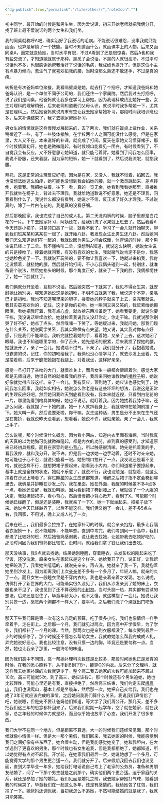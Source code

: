 ```yaml
---
{"dg-publish":true,"permalink":"/life/other//","noteIcon":""}
---
```



初中同学，最开始的时候是和男生坐，因为爱说话，初三开始老师就把我俩分开，找了班上最不爱说话的两个女生和我们坐。

我的同桌就称呼A吧，确实治好了我说话的毛病。不能说话很难忍，没事我就只能画画，也算是解锁了一个技能。当时不知道画什么，就画课本上的人物，后来又画同桌A，画完就送给她，当时水平有限，不过A看到了还是很惊喜。然后A也和我有些交流了，才知道她就属于那种，熟悉了会说话，不熟的人就很高冷。不过平时说话也不多，也很感谢她帮我治好了说话的毛病，我成绩也提升了。但是这位小主有点暴力倾向，惹生气了就喜欢掐我的腰，当时没那么熟还不敢还手，不过是真的疼。

转折是有次爸妈单位聚餐，我看隔壁桌是她，就去打了个招呼，才知道我爸妈和她爸妈认识，是一个单位不同子公司的，我们还住一个家属院。然后我过去打招呼，说了我们是同桌，他爸妈就让我多在学习上帮她。因为我理科成绩比她好一些，女生对理科的理解稍弱，后来老师知道我们父母认识，就说平时我多帮她一下，尤其是在理科上。然后她爸妈就说周末有空让我去她家帮她补习，那段时间我培训班也多，后来补课结束了，我才去她家帮她补习。

男女生的情愫就是这样慢慢发展起来的，去了两次，我们就在饭桌上做作业，关系稍微近了一些，有了一些肢体接触。在学校两个人之间可能没什么感觉，但是在家里，大人又不在，本来说好的补课，就变成了打闹。夏天在家她又习惯穿裙子，那个时候情窦初开，她也是微微隆起，有时候领口能看见一团白，有时候看到了，不自觉我会有反应，又不好意思让她知道，就只能弓着背。她看到了问我怎么回事，我说不舒服，还夹着腿，因为穿的短裤，她一下就看到了，然后说我流氓，就掐我腰。

拜托，这是正常的生理反应好吧，因为是在家，又没人，我就不惯着，掐回去。我也没想法她这么怕痒，她可能也没想到我会掐她的腰，就一个激灵跳起来，差点摔倒，抱着我。我把她扶着，往下一看，真的一览无余，她看到我看她那里，直接推开我就坐在椅子上，背过去不理我。我就给她道歉说不好意思，她还是不理我，问我看到什么了，我说什么都没有看到，她说才不信，反正求了好久才理我。不过说真的，除了一片白花花的，我是真的没看仔细。

然后那晚回家，我也完成了自己的成人礼。第二天洗内裤的时候，脑子里都是白花花的一片。下午去她家补习，阿姨还在，给我们洗了水果就上班去了。然后我看A今天还是小裙子，只是领口高了一些，就看不到了。学习了一会儿就开始聊天，聊到我们班某某和某某在一起了，就开始八卦，我发现女生比男生还八卦。然后她问我们怎么知道她们在一起的，我就说因为男生之间会炫耀，体育课的时候，那个男生说已经上了二垒。我不懂啥叫二垒，没想到A知道，就说这么快啊，她说女生说的只是接吻了。接着她就问我，有没有喜欢的女生，我就赌气说肯定不是你，我感觉她脸色变了一下。我就说开玩笑的，要不你让我喜欢一下，她就过来掐我，我肯定没惯着，就挠她的腰。然后就开始打闹，不小心我俩头碰到一起，特别疼，就准备要个说法，然后她抬头的时候，那个角度正好，就亲了一下我的脸，我俩都愣住了，她一下脸就红了。

我们俩就分开坐着，互相不说话。然后她突然一下就哭了，我见不得女生哭，就安慰她让她别哭，哪知道她说这是她初吻，不明不白就亲了我，我说这个不算，亲嘴巴才是初吻。我也不知道哪里来的胆子，搂着她的脖子就亲了上去，亲完我就说，我其实蛮喜欢你的，记住，这才是你的初吻。她一瞬间又哭又笑的，我赶紧给她擦眼泪，看她把我盯着，我有点心虚，就收拾东西准备走了，她看我要走，就说你要干嘛，我没说话继续收拾，她就拉着我说我又没赶你走，你走干嘛。我就说那你别哭了好不好，她点了点头。然后噗嗤一下笑了。等她缓过来，我就问她，那我们现在什么关系，她说同学关系，我其实略微有点失望。她又说，其实我对你有点好感，只是我们不能早恋。我听完就拉着她的手，看着她，又亲了上去，这次她闭了眼睛。我也不知道哪里学的，伸了舌头，她先是闭的很紧，后来我捏了捏她的腰，她就张开了，亲了一会儿，她说喘不过气，不亲了。我们就分开了，我抱着她说，很霸道的说，记住，你的初吻给我了。我俩也没心情学习了，就去沙发上坐着，先是搂着肩，后来干脆把她抱在我腿上，对着我坐，这样好亲亲。

感觉一旦打开了亲吻的大门，就很难关上，而且女生一般都会很顺着你。感觉大家都是无师自通，她很自然的就搂着我的脖子，我后来问她谁教她的[搂脖子](https://www.zhihu.com/search?q=%E6%90%82%E8%84%96%E5%AD%90&search_source=Entity&hybrid_search_source=Entity&hybrid_search_extra=%7B%22sourceType%22%3A%22answer%22%2C%22sourceId%22%3A2820704708%7D)呀，她说好像就觉得应该这样。亲了一会儿，我有反应，顶到她了，她应该也感觉到了，她问我怎么回事，我就如实相告，她说怎么你老是有这些坏坏的想法，我说这是正常的生理反应好吧。然后她问我昨天到底看到没有，我本来就近视，只看到白花花的一片，哪里能看到啥具体的呀，她也不说话，就盯着我。因为她搂着我脖子嘛，还那么问我，我就捏了一下她的腰，她一下人就趴我身上，我就顺带在她胸前捏了一下。她大叫一声，然后说要死啦，你干嘛。女生这种话，男生是分不出来在生气还是在撒娇，我就说昨天没看到，想看看，她说不许，我就亲她，亲了一会儿，我就上手了。

怎么说呢，那个时候没什么概念，因为看小网站，知道内衣里面有海绵，当时我真的天真的以为她胸可能就微微隆起，都是内衣的功劳，直到真的感受到，才知道原来已经初具规模，而且在家穿的是[小背心](https://www.zhihu.com/search?q=%E5%B0%8F%E8%83%8C%E5%BF%83&search_source=Entity&hybrid_search_source=Entity&hybrid_search_extra=%7B%22sourceType%22%3A%22answer%22%2C%22sourceId%22%3A2820704708%7D)，所以触感很清晰。她先是抓着我的手，看我没停，就和我分开，说不许。但是我一边求她一边手动着，还时不时亲亲她，她可能也于心不忍，就说只能看一眼。她把领口拉开了一点，我发现还是看不见啥，就说这样不行，就想把裙子撩起来，刚看到小内内，你们知道裙子要撩起来，基本上就是全裸的状态，她就不乐意了，就说不行，我也没勉强，就抱着，就这么抱着在沙发上睡着了。穿过[睡裙](https://www.zhihu.com/search?q=%E7%9D%A1%E8%A3%99&search_source=Entity&hybrid_search_source=Entity&hybrid_search_extra=%7B%22sourceType%22%3A%22answer%22%2C%22sourceId%22%3A2820704708%7D)的女生应该都知道，睡醒之后裙子指不定会卷到哪里去，我俩是并排睡在沙发上的，我在里面，她在外面，我醒的时候差不多4点多一点，看她还没醒，我就没叫她，因为看到裙子卷到腰上了，我就做了一个大胆的决定，我就撩起裙子，看小背心，然后慢慢把小背心掀开，看到了X。可能那个时候她已经醒了，但是还是装睡，我就亲了一下X，她一下就坐起来，把裙子放下来。她说今天已经越界了，以后不能这样。我们俩又抱了一会儿，差不多5点左右，我回家，不用说，晚上又成人礼了一次。

后来在班上，我们最多会拉拉手，在她家补习的时候，就会亲亲抱抱，最多让我隔着衣服摸一下，说不能越界，不能早恋。直到中考完，我们考到同一个高中，我们都进了比较好的班，然后她爸妈感谢我，说让我去找她，让她带我去吃顿好吃的。那段时间因为我们爸妈都比较忙，没时间，就给我们拿了钱让我们出去吃。

那天没啥事，我9点就去找她，结果她刚睡醒，穿着睡衣，头发彭松的刚起来吃了早饭，还没洗漱，原来女生在家起床是这个样子。她给我开了门，说正好，让我帮她把碗洗了，我看她笑嘻嘻的，就说先亲亲，再去洗，她就亲了我一下，我就抱着她坐到沙发上。因为距离我们上次[亲亲](https://www.zhihu.com/search?q=%E4%BA%B2%E4%BA%B2&search_source=Entity&hybrid_search_source=Entity&hybrid_search_extra=%7B%22sourceType%22%3A%22answer%22%2C%22sourceId%22%3A2820704708%7D)差不多有一个多月了，年轻人嘛，就亲的久了一点，而且女生一般睡衣里是不穿内衣的，我也是亲着亲着才发现。怎么说呢，仿佛打开了新世界的大门。可能确实很久没见了，我们从沙发亲到了她的床上，衣服也亲不见了，我也见到了还不算茂密的[小树林](https://www.zhihu.com/search?q=%E5%B0%8F%E6%A0%91%E6%9E%97&search_source=Entity&hybrid_search_source=Entity&hybrid_search_extra=%7B%22sourceType%22%3A%22answer%22%2C%22sourceId%22%3A2820704708%7D)。当时头脑一热，其实都有尝试的想法，后来还是忍住了，毕竟年龄太小，也不太懂，就这样抱了一会儿，她说让我别只摸一边，感觉两个胸都不一样大了，要平均。之后我们洗了个澡就出门吃饭了。

那天下午我们算是第一次有这么充足的预算，吃了很多小吃，我们也像情侣一样手牵着手，走在街上。之后那一个月，我们就见过两次，因为高中开学很早，为了学业，我们都补了一个月的课。当然，那两次也是亲到衣服都没了，每次要到最后一步的时候都停了，那个时候还不懂怎么帮助女生，我就教她怎么帮我完成成人礼，弄完她说好恶心。我也比较注意，没有只摸一边的胸，毕竟还是要匀称一点。当然，她也让我亲了那里，一股海带的味道。

因为我们高中不同班，高一帮她补理科次数还是比较多，那段时间她也正是发育的时候，在我的悉心照料下，从不到B到了B+，能穿C的内衣。后来分了文理科，就这样我去她家补课的次数就更少了。整个高二我去她家的次数可能加起来不超过10次，高三可能就5次，到了高三，她应该有C。那个时候还有个男生追她，她也比较理性，可能心里还是有我，直接拒绝了。然后高三结束，我们约定去爬[峨眉山](https://www.zhihu.com/search?q=%E5%B3%A8%E7%9C%89%E5%B1%B1&search_source=Entity&hybrid_search_source=Entity&hybrid_search_extra=%7B%22sourceType%22%3A%22answer%22%2C%22sourceId%22%3A2820704708%7D)，我们也没爬山，基本上都是坐缆车，然后那一次，她把自己交给我，我们也完成了3年前就应该完成的事情，之后她问我我们算什么关系，我说我们算情侣了吧，她说嗯，但是先不要让爸妈他们知道，等大学了我们再公开。那几天，差不多把我们这三年的思念都补回来了。后来我们假期一起学车，空了就在她家，就在我家，总之年轻的时候体力就是好，而且似乎她也放平了心态，我们开发了很多东西。

我们大学不在同一个地方，但是距离不算远。大一的时候我们还经常见面，那个时候就像小情侣一样。但是大一那个暑假，我们回来，我去她家的时候，我能感觉到我们之间好像有些东西了，她会很主动，但是我能感觉她变了。她和我坦白，在大学遇到了更喜欢的男生，那个时候也有女生追我，但是我都拒绝了，她都知道，所以她觉得有点对不起我。开学前，在她家我们最后一次，她说她想了一个多月，可能觉得大学的那个男生更合适一点，我们就分开了。后来假期我回去我们也没见面，直到大学毕业一年多，她给我打电话说自己考上了老家的公务员，准备和男朋友结婚了，问了一下那个男生就是之前那个，确实他们两个更合适。迫于家庭的关系，我还是参加了她的婚礼。我们见面是婚礼之前，我去她家帮她打气球，她看到我的时候哭了，毕竟我们在一起这么多年，还是有感情的。我给她包了红包，我们抱了一下。她爸妈还调侃我，当初我怎么不追她，不然可能结婚的就是我了，我就只能笑笑。
